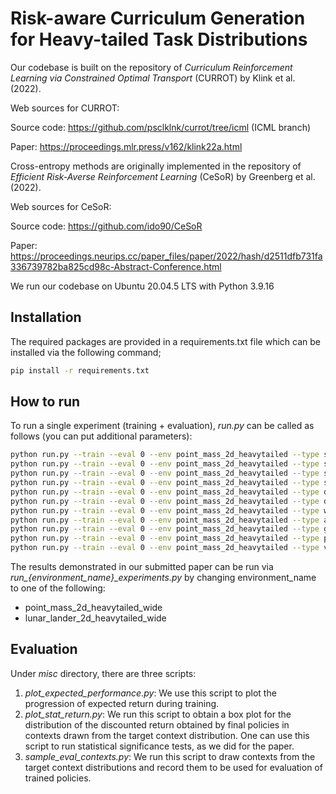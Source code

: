 # Risk-aware Curriculum Generation for Heavy-tailed Task Distributions

Our codebase is built on the repository of _Curriculum Reinforcement Learning via Constrained Optimal Transport_ (CURROT) by Klink et al. (2022).

Web sources for CURROT:

Source code: https://github.com/psclklnk/currot/tree/icml (ICML branch)

Paper: https://proceedings.mlr.press/v162/klink22a.html

Cross-entropy methods are originally implemented in the repository of _Efficient Risk-Averse Reinforcement Learning_ (CeSoR) by Greenberg et al. (2022).

Web sources for CeSoR:

Source code: https://github.com/ido90/CeSoR

Paper: https://proceedings.neurips.cc/paper_files/paper/2022/hash/d2511dfb731fa336739782ba825cd98c-Abstract-Conference.html

We run our codebase on Ubuntu 20.04.5 LTS with Python 3.9.16

## Installation

The required packages are provided in a requirements.txt file which can be installed via the following command;
```bash
pip install -r requirements.txt
```

## How to run
To run a single experiment (training + evaluation), *run.py* can be called as follows (you can put additional parameters):
```bash
python run.py --train --eval 0 --env point_mass_2d_heavytailed --type self_paced_with_cem --target_type wide --DIST_TYPE cauchy --seed 1 # RACGEN
python run.py --train --eval 0 --env point_mass_2d_heavytailed --type self_paced_with_cem --target_type wide --DIST_TYPE gaussian --seed 1 # RACGEN-N
python run.py --train --eval 0 --env point_mass_2d_heavytailed --type self_paced --target_type wide --DIST_TYPE cauchy --seed 1 # SPDL
python run.py --train --eval 0 --env point_mass_2d_heavytailed --type self_paced --target_type wide --DIST_TYPE gaussian --seed 1 # SPDL-N
python run.py --train --eval 0 --env point_mass_2d_heavytailed --type default_with_cem --target_type wide --seed 1 # Default-CEM
python run.py --train --eval 0 --env point_mass_2d_heavytailed --type default --target_type wide --seed 1 # Default
python run.py --train --eval 0 --env point_mass_2d_heavytailed --type wasserstein --target_type wide --seed 1 # CURROT
python run.py --train --eval 0 --env point_mass_2d_heavytailed --type alp_gmm --target_type wide --seed 1 # ALP-GMM
python run.py --train --eval 0 --env point_mass_2d_heavytailed --type goal_gan --target_type wide --seed 1 # GoalGAN
python run.py --train --eval 0 --env point_mass_2d_heavytailed --type plr --target_type wide --seed 1 # PLR
python run.py --train --eval 0 --env point_mass_2d_heavytailed --type vds --target_type wide --seed 1 # VDS
```
The results demonstrated in our submitted paper can be run via *run_{environment_name}_experiments.py* by changing environment_name to one of the following:
- point_mass_2d_heavytailed_wide
- lunar_lander_2d_heavytailed_wide


## Evaluation
Under *misc* directory, there are three scripts:
1) *plot_expected_performance.py*: We use this script to plot the progression of expected return during training.
3) *plot_stat_return.py*: We run this script to obtain a box plot for the distribution of the discounted return obtained by final policies in contexts drawn from the target context distribution. One can use this script to run statistical significance tests, as we did for the paper.
4) *sample_eval_contexts.py*: We run this script to draw contexts from the target context distributions and record them to be used for evaluation of trained policies.
